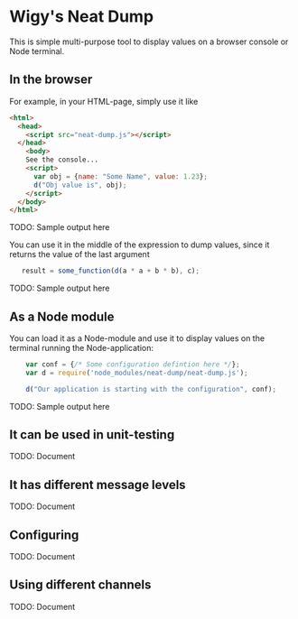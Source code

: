 # Wigy's Neat Dump

This is simple multi-purpose tool to display values on a browser console or Node terminal.

## In the browser

For example, in your HTML-page, simply use it like

```html
<html>
  <head>
    <script src="neat-dump.js"></script>
  </head>
    <body>
    See the console...
    <script>
      var obj = {name: "Some Name", value: 1.23};
      d("Obj value is", obj);
    </script>
  </body>
</html>
```

TODO: Sample output here

You can use it in the middle of the expression to dump values, since it returns the value of
the last argument
```js
   result = some_function(d(a * a + b * b), c);
```

TODO: Sample output here

## As a Node module

You can load it as a Node-module and use it to display values on the terminal running the
Node-application:
```js
    var conf = {/* Some configuration defintion here */};
    var d = require('node_modules/neat-dump/neat-dump.js');

    d("Our application is starting with the configuration", conf);
```

TODO: Sample output here

## It can be used in unit-testing

TODO: Document

## It has different message levels

TODO: Document

## Configuring

TODO: Document

## Using different channels

TODO: Document
